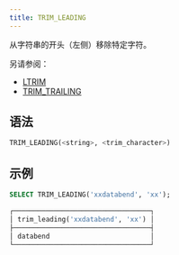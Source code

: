 ```yaml
---
title: TRIM_LEADING
---
```


从字符串的开头（左侧）移除特定字符。

另请参阅：

- [LTRIM](ltrim.md)
- [TRIM_TRAILING](trim-trailing.md)

## 语法

```sql
TRIM_LEADING(<string>, <trim_character>)
```

## 示例

```sql
SELECT TRIM_LEADING('xxdatabend', 'xx');

┌──────────────────────────────────┐
│ trim_leading('xxdatabend', 'xx') │
├──────────────────────────────────┤
│ databend                         │
└──────────────────────────────────┘
```